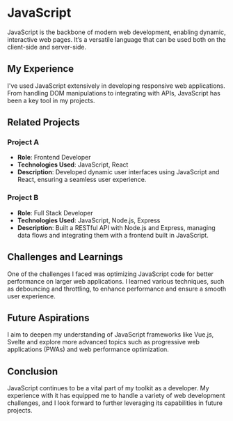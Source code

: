 # JavaScript

JavaScript is the backbone of modern web development, enabling dynamic, interactive web pages. It’s a versatile language that can be used both on the client-side and server-side.

## My Experience

I've used JavaScript extensively in developing responsive web applications. From handling DOM manipulations to integrating with APIs, JavaScript has been a key tool in my projects.

## Related Projects

### Project A
- **Role**: Frontend Developer
- **Technologies Used**: JavaScript, React
- **Description**: Developed dynamic user interfaces using JavaScript and React, ensuring a seamless user experience.

### Project B
- **Role**: Full Stack Developer
- **Technologies Used**: JavaScript, Node.js, Express
- **Description**: Built a RESTful API with Node.js and Express, managing data flows and integrating them with a frontend built in JavaScript.

## Challenges and Learnings

One of the challenges I faced was optimizing JavaScript code for better performance on larger web applications. I learned various techniques, such as debouncing and throttling, to enhance performance and ensure a smooth user experience.

## Future Aspirations

I aim to deepen my understanding of JavaScript frameworks like Vue.js, Svelte and explore more advanced topics such as progressive web applications (PWAs) and web performance optimization.

## Conclusion

JavaScript continues to be a vital part of my toolkit as a developer. My experience with it has equipped me to handle a variety of web development challenges, and I look forward to further leveraging its capabilities in future projects.
